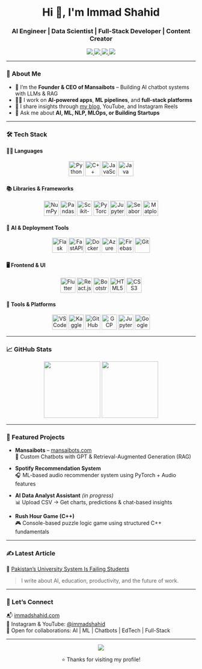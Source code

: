 <h1 align="center">Hi 👋, I'm Immad Shahid</h1>
<h3 align="center">AI Engineer | Data Scientist | Full-Stack Developer | Content Creator</h3>

<p align="center">
  <a href="https://immadshahid.com" target="_blank">
    <img src="https://img.shields.io/badge/Website-immadshahid.com-blue?style=flat&logo=google-chrome&logoColor=white" />
  </a>
  <a href="https://linkedin.com/in/immadshahidpk" target="[_blank](https://linkedin.com/in/immadshahidpk)">
    <img src="https://img.shields.io/badge/LinkedIn-ImmadShahid-blue?style=flat&logo=linkedin" />
  </a>
  <a href="mailto:immadshahid@gmail.com" target="_blank">
    <img src="https://img.shields.io/badge/Gmail-immadshahid@gmail.com-red?style=flat&logo=gmail&logoColor=white" />
  </a>
  <a href="https://www.instagram.com/immadshahid.ai" target="https://www.instagram.com/immadshahid.ai">
    <img src="https://img.shields.io/badge/Instagram-@immadshahid-E4405F?style=flat&logo=instagram&logoColor=white" />
  </a>
</p>

---

### 🧠 About Me

- 🔭 I’m the **Founder & CEO of Mansaibots** – Building AI chatbot systems with LLMs & RAG  
- 👨‍💻 I work on **AI-powered apps**, **ML pipelines**, and **full-stack platforms**  
- 📝 I share insights through [my blog](https://immadshahid.com), YouTube, and Instagram Reels  
- 💬 Ask me about **AI, ML, NLP, MLOps, or Building Startups**

---

### 🛠️ Tech Stack

#### 👨‍💻 Languages
<p align="center">
  <img src="https://cdn.jsdelivr.net/gh/devicons/devicon/icons/python/python-original.svg" title="Python" width="40" />
  <img src="https://cdn.jsdelivr.net/gh/devicons/devicon/icons/cplusplus/cplusplus-original.svg" title="C++" width="40" />
  <img src="https://cdn.jsdelivr.net/gh/devicons/devicon/icons/javascript/javascript-original.svg" title="JavaScript" width="40" />
  <img src="https://cdn.jsdelivr.net/gh/devicons/devicon/icons/dart/dart-original.svg" title="Java" width="40" />
</p>

#### 📚 Libraries & Frameworks
<p align="center">
  <img src="https://cdn.jsdelivr.net/gh/devicons/devicon/icons/numpy/numpy-original.svg" title="NumPy" width="40"/>
  <img src="https://cdn.jsdelivr.net/gh/devicons/devicon/icons/pandas/pandas-original.svg" title="Pandas" width="40"/>
  <img src="https://cdn.jsdelivr.net/gh/devicons/devicon/icons/scikit-learn/scikit-learn-original.svg" title="Scikit-learn" width="40"/>
  <img src="https://cdn.jsdelivr.net/gh/devicons/devicon/icons/pytorch/pytorch-original.svg" title="PyTorch" width="40"/>
  <img src="https://cdn.jsdelivr.net/gh/devicons/devicon/icons/jupyter/jupyter-original.svg" title="Jupyter" width="40"/>
  <img src="https://cdn.jsdelivr.net/gh/devicons/devicon/icons/seaborn/seaborn-original.svg" title="Seaborn" width="40"/>
  <img src="https://cdn.jsdelivr.net/gh/devicons/devicon/icons/matplotlib/matplotlib-original.svg" title="Matplotlib" width="40"/>
</p>

#### 🧠 AI & Deployment Tools
<p align="center">
  <img src="https://cdn.jsdelivr.net/gh/devicons/devicon/icons/flask/flask-original.svg" title="Flask" width="40"/>
  <img src="https://cdn.jsdelivr.net/gh/devicons/devicon/icons/fastapi/fastapi-original.svg" title="FastAPI" width="40"/>
  <img src="https://cdn.jsdelivr.net/gh/devicons/devicon/icons/docker/docker-original.svg" title="Docker" width="40"/>
  <img src="https://cdn.jsdelivr.net/gh/devicons/devicon/icons/azure/azure-original.svg" title="Azure" width="40"/>
  <img src="https://cdn.jsdelivr.net/gh/devicons/devicon/icons/firebase/firebase-plain.svg" title="Firebase" width="40"/>
  <img src="https://cdn.jsdelivr.net/gh/devicons/devicon/icons/git/git-original.svg" title="Git" width="40"/>
</p>

#### 🖥️ Frontend & UI
<p align="center">
  <img src="https://cdn.jsdelivr.net/gh/devicons/devicon/icons/flutter/flutter-original.svg" title="Flutter" width="40"/>
  <img src="https://cdn.jsdelivr.net/gh/devicons/devicon/icons/react/react-original.svg" title="React.js" width="40"/>
  <img src="https://cdn.jsdelivr.net/gh/devicons/devicon/icons/bootstrap/bootstrap-original.svg" title="Bootstrap" width="40"/>
  <img src="https://cdn.jsdelivr.net/gh/devicons/devicon/icons/html5/html5-original.svg" title="HTML5" width="40"/>
  <img src="https://cdn.jsdelivr.net/gh/devicons/devicon/icons/css3/css3-original.svg" title="CSS3" width="40"/>
</p>

#### 🧰 Tools & Platforms
<p align="center">
  <img src="https://cdn.jsdelivr.net/gh/devicons/devicon/icons/vscode/vscode-original.svg" title="VSCode" width="40"/>
  <img src="https://cdn.jsdelivr.net/gh/devicons/devicon/icons/kaggle/kaggle-original.svg" title="Kaggle" width="40"/>
  <img src="https://cdn.jsdelivr.net/gh/devicons/devicon/icons/github/github-original.svg" title="GitHub" width="40"/>
  <img src="https://cdn.jsdelivr.net/gh/devicons/devicon/icons/googlecloud/googlecloud-original.svg" title="GCP" width="40"/>
  <img src="https://cdn.jsdelivr.net/gh/devicons/devicon/icons/jupyter/jupyter-original.svg" title="Jupyter" width="40"/>
  <img src="https://cdn.jsdelivr.net/gh/devicons/devicon/icons/colab/colab-original.svg" title="Google Colab" width="40"/>
</p>

---

### 📈 GitHub Stats

<p align="center">
  <img src="https://github-readme-stats.vercel.app/api?username=immadshahid&show_icons=true&theme=github_dark&hide_border=true" height="150"/>
  <img src="https://github-readme-streak-stats.herokuapp.com/?user=immadshahid&theme=github-dark&hide_border=true" height="150"/>
</p>

---

### 🚀 Featured Projects

- **Mansaibots** – [mansaibots.com](https://mansaibots.com)  
  🧠 Custom Chatbots with GPT & Retrieval-Augmented Generation (RAG)

- **Spotify Recommendation System**  
  🎧 ML-based audio recommender system using PyTorch + Audio features

- **AI Data Analyst Assistant** *(in progress)*  
  📊 Upload CSV → Get charts, predictions & chat-based insights

- **Rush Hour Game (C++)**  
  🎮 Console-based puzzle logic game using structured C++ fundamentals

---

### ✍️ Latest Article

📝 [Pakistan’s University System Is Failing Students](https://immadshahid.com/pakistani-universities-are-failing-their-students-heres-the-truth/)  
> I write about AI, education, productivity, and the future of work.

---

### 🤝 Let’s Connect

📬 [immadshahid.com](https://immadshahid.com)  
📸 Instagram & YouTube: [@immadshahid](https://instagram.com/immadshahid)  
💼 Open for collaborations: AI | ML | Chatbots | EdTech | Full-Stack

---

<p align="center">
  <img src="https://raw.githubusercontent.com/HaroonSalim/HaroonSalim/output/github-contribution-grid-snake.svg" />
</p>

<p align="center">
  ⭐️ Thanks for visiting my profile!
</p>
